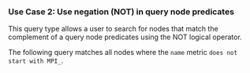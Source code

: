 ### Use Case 2: Use negation (NOT) in query node predicates

This query type allows a user to search for nodes that match the complement of a query node predicates using the NOT logical operator.

The following query matches all nodes where the `name` metric `does not start with MPI_`.
